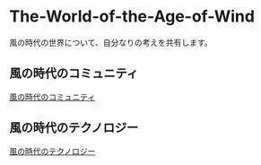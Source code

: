 # The-World-of-the-Age-of-Wind
風の時代の世界について、自分なりの考えを共有します。

## 風の時代のコミュニティ
[風の時代のコミュニティ](./Community_Age_of_Wind.md)


## 風の時代のテクノロジー
[風の時代のテクノロジー](./Technology_of_the_Age_of_Wind.md)
